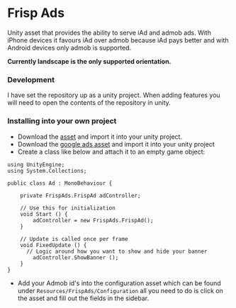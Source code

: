 # Frisp Ads
Unity asset that provides the ability to serve iAd and admob ads. With iPhone devices it favours iAd over admob because iAd pays better and with Android devices only admob is supported.

**Currently landscape is the only supported orientation.**

### Development

I have set the repository up as a unity project. When adding features you will need to open the contents of the repository in unity.

### Installing into your own project

* Download the [asset](https://github.com/frispgames/frisp-ads-unity-asset/releases) and import it into your unity project.
* Download the [google ads asset](https://github.com/googleads/googleads-mobile-unity/releases) and import it into your unity project
* Create a class like below and attach it to an empty game object:
```CSHARP
using UnityEngine;
using System.Collections;

public class Ad : MonoBehaviour {

	private FrispAds.FrispAd adController;

	// Use this for initialization
	void Start () {
		adController = new FrispAds.FrispAd();
	}
	
	// Update is called once per frame
	void FixedUpdate () {
	  // Logic around how you want to show and hide your banner
		adController.ShowBanner ();
	}
}
```
* Add your Admob id's into the configuration asset which can be found under ``Resources/FrispAds/Configuration`` all you need to do is click on the asset and fill out the fields in the sidebar.

